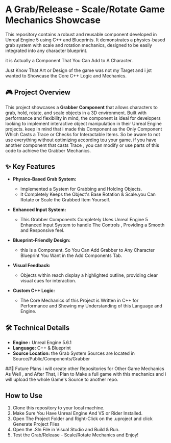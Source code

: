 # A Grab/Release - Scale/Rotate Game Mechanics Showcase
This repository contains a robust and reusable component developed in Unreal Engine 5 using C++ and Blueprints. It demonstrates a physics-based grab system with scale and rotation mechanics, designed to be easily integrated into any character blueprint.

it is Actually a Component That You Can Add to A Character.

Just Know That Art or Design of the game was not my Target and i jst wanted to Showcase the Core C++ Logic and Mechanics.


## 🎮 Project Overview
This project showcases a **Grabber Component** that allows characters to grab, hold, rotate, and scale objects in a 3D environment. Built with performance and flexibility in mind, the component is ideal for developers looking to implement interactive object manipulation in their Unreal Engine projects. keep in mind that i made this Component as the Only Component Which Casts a Trace or Checks for Interactable Items. So be aware to not use everything without optimizing according tou your game. if you have another component that casts Trace , you can modify or use parts of this code to achieve the Grabber Mechanics.


## ✨ Key Features
- **Physics-Based Grab System:**
  - Implemented a System for Grabbing and Holding Objects.
  - It Completely Keeps the Object's Base Rotation & Scale.you Can Rotate or Scale the Grabbed Item Yourself.

- **Enhanced Input System:**
  - This Grabber Components Completely Uses Unreal Engine 5 Enhanced Input System to handle The Controls , Providing a Smooth and Responsive feel.

- **Blueprint-Friendly Design:**
  - this is a Component. So You Can Add Grabber to Any Character Blueprint You Want in the Add Components Tab.

- **Visual Feedback:** 
  - Objects within reach display a highlighted outline, providing clear visual cues for interaction.

- **Custom C++ Logic:**
  - The Core Mechanics of this Project is Written in C++ for Performance and Showing my Understanding of this Language and Engine.


## 🛠 Technical Details
- **Engine :** Unreal Engine 5.6.1
- **Language:** C++ & Blueprint
- **Source Location:** the Grab System Sources are located in Source/Public/Components/Grabber


##🚀 Future Plans
i will create other Repositories for Other Game Mechanics As Well , and After That, i Plan to Make a full game with this mechanics and i will upload the whole Game's Source to another repo.


## How to Use

1. Clone this repository to your local machine.
2. Make Sure You Have Unreal Engine And VS or Rider Installed.
3. Open The Project Folder and Right-Click on the .uproject and click Generate Project Files
4. Open the .Sln File in Visual Studio and Build & Run.
5. Test the Grab/Release - Scale/Rotate Mechanics and Enjoy!
